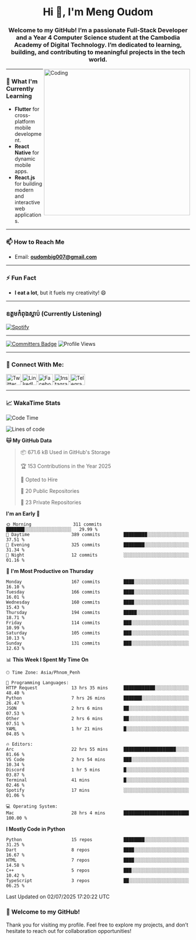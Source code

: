 <h1 align="center">Hi 👋, I'm Meng Oudom</h1>
<h3 align="center">
  Welcome to my GitHub! I’m a passionate Full-Stack Developer and a Year 4 Computer Science student at the Cambodia Academy of Digital Technology. 
  I’m dedicated to learning, building, and contributing to meaningful projects in the tech world.
</h3>

<img align="right" alt="Coding" width="400" src="https://raw.githubusercontent.com/gist/i330z/76321b8be37cd29720bbaf781c09dbfa/raw/92cbc180c0d91f75a9cec806d6935fc94ff58a26/code.gif">

---

### 🌱 What I'm Currently Learning
- **Flutter** for cross-platform mobile development.
- **React Native** for dynamic mobile apps.
- **React.js** for building modern and interactive web applications.

---

### 📫 How to Reach Me
- Email: **oudombig007@gmail.com**

---

### ⚡ Fun Fact
- **I eat a lot**, but it fuels my creativity! 😄

---

### ឧត្តមកំពុងស្ដាប់ (Currently Listening)

[![Spotify](https://spotify-github-profile.kittinanx.com/api/view.svg?uid=3174aclmtikztsmxjx5h26neuose&cover_image=true&theme=default&show_offline=false&background_color=121212&interchange=false)](https://open.spotify.com/user/3174aclmtikztsmxjx5h26neuose)

---

[![Committers Badge](https://user-badge.committers.top/cambodia/oudommeng.svg)](https://user-badge.committers.top/cambodia/oudommeng)
![Profile Views](https://komarev.com/ghpvc/?username=oudommeng)

---

### 🔗 Connect With Me:
<p align="left">
  <a href="https://twitter.com/sovathmonioudom" target="_blank">
    <img align="center" src="https://raw.githubusercontent.com/rahuldkjain/github-profile-readme-generator/master/src/images/icons/Social/twitter.svg" alt="Twitter" height="30" width="40" />
  </a>
  <a href="https://linkedin.com/in/meng-oudom" target="_blank">
    <img align="center" src="https://raw.githubusercontent.com/rahuldkjain/github-profile-readme-generator/master/src/images/icons/Social/linked-in-alt.svg" alt="LinkedIn" height="30" width="40" />
  </a>
  <a href="https://fb.com/mengsovathmonioudom" target="_blank">
    <img align="center" src="https://raw.githubusercontent.com/rahuldkjain/github-profile-readme-generator/master/src/images/icons/Social/facebook.svg" alt="Facebook" height="30" width="40" />
  </a>
  <a href="https://instagram.com/oudom.mg" target="_blank">
    <img align="center" src="https://raw.githubusercontent.com/rahuldkjain/github-profile-readme-generator/master/src/images/icons/Social/instagram.svg" alt="Instagram" height="30" width="40" />
  </a>
  <a href="https://t.me/OudomMeng" target="_blank">
    <img align="center" src="https://cdn.worldvectorlogo.com/logos/telegram-1.svg" alt="Telegram" height="30" width="40" />
  </a>
</p>

---

### 📈 WakaTime Stats
<!--START_SECTION:waka-->
![Code Time](http://img.shields.io/badge/Code%20Time-148%20hrs%2028%20mins-blue)

![Lines of code](https://img.shields.io/badge/From%20Hello%20World%20I%27ve%20Written-22.7%20million%20lines%20of%20code-blue)

**🐱 My GitHub Data** 

> 📦 671.6 kB Used in GitHub's Storage 
 > 
> 🏆 153 Contributions in the Year 2025
 > 
> 💼 Opted to Hire
 > 
> 📜 20 Public Repositories 
 > 
> 🔑 23 Private Repositories 
 > 
**I'm an Early 🐤** 

```text
🌞 Morning                311 commits         ███████░░░░░░░░░░░░░░░░░░   29.99 % 
🌆 Daytime                389 commits         █████████░░░░░░░░░░░░░░░░   37.51 % 
🌃 Evening                325 commits         ████████░░░░░░░░░░░░░░░░░   31.34 % 
🌙 Night                  12 commits          ░░░░░░░░░░░░░░░░░░░░░░░░░   01.16 % 
```
📅 **I'm Most Productive on Thursday** 

```text
Monday                   167 commits         ████░░░░░░░░░░░░░░░░░░░░░   16.10 % 
Tuesday                  166 commits         ████░░░░░░░░░░░░░░░░░░░░░   16.01 % 
Wednesday                160 commits         ████░░░░░░░░░░░░░░░░░░░░░   15.43 % 
Thursday                 194 commits         █████░░░░░░░░░░░░░░░░░░░░   18.71 % 
Friday                   114 commits         ███░░░░░░░░░░░░░░░░░░░░░░   10.99 % 
Saturday                 105 commits         ███░░░░░░░░░░░░░░░░░░░░░░   10.13 % 
Sunday                   131 commits         ███░░░░░░░░░░░░░░░░░░░░░░   12.63 % 
```


📊 **This Week I Spent My Time On** 

```text
🕑︎ Time Zone: Asia/Phnom_Penh

💬 Programming Languages: 
HTTP Request             13 hrs 35 mins      ████████████░░░░░░░░░░░░░   48.40 % 
Python                   7 hrs 26 mins       ███████░░░░░░░░░░░░░░░░░░   26.47 % 
JSON                     2 hrs 6 mins        ██░░░░░░░░░░░░░░░░░░░░░░░   07.53 % 
Other                    2 hrs 6 mins        ██░░░░░░░░░░░░░░░░░░░░░░░   07.51 % 
YAML                     1 hr 21 mins        █░░░░░░░░░░░░░░░░░░░░░░░░   04.85 % 

🔥 Editors: 
Arc                      22 hrs 55 mins      ████████████████████░░░░░   81.66 % 
VS Code                  2 hrs 54 mins       ███░░░░░░░░░░░░░░░░░░░░░░   10.34 % 
Discord                  1 hr 5 mins         █░░░░░░░░░░░░░░░░░░░░░░░░   03.87 % 
Terminal                 41 mins             █░░░░░░░░░░░░░░░░░░░░░░░░   02.46 % 
Spotify                  17 mins             ░░░░░░░░░░░░░░░░░░░░░░░░░   01.06 % 

💻 Operating System: 
Mac                      28 hrs 4 mins       █████████████████████████   100.00 % 
```

**I Mostly Code in Python** 

```text
Python                   15 repos            ████████░░░░░░░░░░░░░░░░░   31.25 % 
Dart                     8 repos             ████░░░░░░░░░░░░░░░░░░░░░   16.67 % 
HTML                     7 repos             ████░░░░░░░░░░░░░░░░░░░░░   14.58 % 
C++                      5 repos             ███░░░░░░░░░░░░░░░░░░░░░░   10.42 % 
TypeScript               3 repos             ██░░░░░░░░░░░░░░░░░░░░░░░   06.25 % 
```




 Last Updated on 02/07/2025 17:20:22 UTC
<!--END_SECTION:waka-->
<!-- 
### 📊 GitHub Stats
<a href="https://github.com/anuraghazra/github-readme-stats">
  <img align="top" src="https://github-readme-stats.vercel.app/api?username=oudommeng&theme=transparent&show_icons=true" alt="Oudom Meng's GitHub Stats" />
</a>

<a href="https://github.com/anuraghazra/github-readme-stats">
  <img align="top" src="https://github-readme-stats.vercel.app/api/top-langs/?username=oudommeng&count_private=true&theme=transparent&show_icons=true&hide=css&layout=compact&card_width=270&langs_count=10" />
</a>

---

<img align="center" src="http://github-profile-summary-cards.vercel.app/api/cards/profile-details?username=oudommeng&theme=transparent&" height="250em" />
<img align="center" src="http://github-profile-summary-cards.vercel.app/api/cards/productive-time?username=oudommeng&theme=transparent&utcOffset=7" height="200em" />

--- -->

### 🚀 Welcome to my GitHub!
Thank you for visiting my profile. Feel free to explore my projects, and don’t hesitate to reach out for collaboration opportunities!
